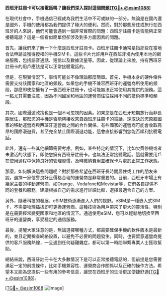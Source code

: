 **西班牙註冊卡可以接電話嗎？讓我們深入探討這個問題[[TG💪+ @esim1088](https://t.me/s/esim1088)]**

在現代社會中，手機通信已經成為我們生活中不可或缺的一部分。無論是在國內還是國外，手機的使用都為我們提供了極大的便利。然而，對於那些居住或旅行在西班牙的人來說，他們可能會遇到一個非常實際的問題：西班牙註冊卡是否能夠正常接聽電話？這是一個看似簡單但卻涉及到多方面因素的問題。

首先，讓我們來了解一下什麼是西班牙註冊卡。西班牙註冊卡通常是指那些在當地合法申請並獲得授權的手機SIM卡。這些卡片允許用戶在西班牙境內使用本地的網絡服務，包括語音通話、短信以及數據流量等。因此，從理論上來說，持有西班牙註冊卡的用戶應該是可以正常接聽電話的。

但是，在現實情況下，事情可能並不像理論那麼簡單。首先，手機本身的硬件條件需要支持該國家和地區的頻段。如果您的手機不兼容西班牙的運營商所使用的頻段，那麼即使您擁有了一張西班牙註冊卡，也可能無法正常使用其提供的服務。這一點尤其需要注意，因為不同國家和地區的運營商往往採用不同的技術標準和頻段。

其次，國際漫遊政策也是一個不可忽視的因素。如果您是在西班牙短期旅行而非長期居住，那麼您的手機是否能夠接收來自西班牙註冊卡的電話，還取決於您原籍國家的移動運營商與西班牙運營商之間的合作關係。有些國家的運營商可能會收取高昂的國際漫遊費，甚至完全禁止國際漫遊功能，這會直接影響到您能否順利接聽電話。

此外，還有一些其他細節需要考慮。例如，某些特定的情況下，比如欠費停機或者未激活的狀態下，即使您擁有西班牙註冊卡，也無法正常接聽電話。這就需要用戶在使用過程中保持良好的管理習慣，及時繳納費用並確保卡片處於正常工作狀態。

那麼，如何解決這些問題呢？對於那些希望在西班牙長時間居住或工作的朋友來說，選擇一家信譽良好且價格合理的運營商是非常重要的。目前，西班牙市場上有幾家主要的移動運營商，如Orange、Vodafone和Movistar等，它們各自提供不同的套餐和服務。建議根據自己的需求進行詳細比較，選擇最適合自己的方案。

另外，隨著科技的發展，eSIM技術逐漸走入人們的視野。eSIM是一種嵌入式SIM卡，不需要物理插拔即可更換運營商。這種技術為用戶帶來了更大的靈活性，特別是在需要經常變更國家和地區的情況下。通過使用eSIM，您可以輕鬆地切換至西班牙的運營商，享受穩定的通信服務。

最後，提醒大家注意的是，無論選擇哪種方式，都需要確保手機的軟件版本是最新的，並且定期檢查網絡設置，以避免不必要的問題發生。同時，也要留意運營商提供的客戶服務熱線，一旦遇到任何疑難雜症，都可以第一時間聯繫專業人士獲取幫助。

總結來說，西班牙註冊卡在大多數情況下是可以正常接聽電話的，但前提是您需要滿足一定的前提條件，比如手機兼容性、運營商合作關係以及正確的操作方法。希望本文能為您提供一些有用的參考信息，讓您在西班牙的生活更加便捷舒適[[TG💪+ @esim1088](https://t.me/s/esim1088)]。

[[TG💪+ @esim1088](https://t.me/s/esim1088) ![Image](https://i.postimg.cc/4NQfJmqS/Snipaste-2025-05-13-00-14-12.png)]